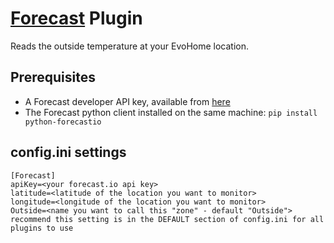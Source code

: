 # [Forecast](http://forecast.io) Plugin

Reads the outside temperature at your EvoHome location.

## Prerequisites
* A Forecast developer API key, available from [here](https://developer.forecast.io)
* The Forecast python client installed on the same machine:
  `pip install python-forecastio`

## config.ini settings
```
[Forecast]
apiKey=<your forecast.io api key>
latitude=<latitude of the location you want to monitor>
longitude=<longitude of the location you want to monitor>
Outside=<name you want to call this "zone" - default "Outside"> recommend this setting is in the DEFAULT section of config.ini for all plugins to use
```